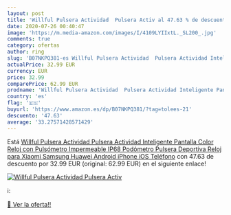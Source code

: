 ```yaml
---
layout: post
title: 'Willful Pulsera Actividad  Pulsera Activ al 47.63 % de descuento'
date: 2020-07-26 00:40:47
image: 'https://m.media-amazon.com/images/I/4109LYIIxtL._SL200_.jpg'
comments: true
category: ofertas
author: ring
slug: 'B07NKPQ381-es Willful Pulsera Actividad  Pulsera Actividad Inteligente Pantalla Color Reloj con Pulsómetro Impermeable IP68 Podómetro Pulsera Deportiva Reloj para Xiaomi Samsung Huawei Android iPhone iOS Teléfono'
actualPrice: 32.99 EUR
currency: EUR
price: 32.99
comparePrice: 62.99 EUR
prodname: 'Willful Pulsera Actividad  Pulsera Actividad Inteligente Pantalla Color Reloj con Pulsómetro Impermeable IP68 Podómetro Pulsera Deportiva Reloj para Xiaomi Samsung Huawei Android iPhone iOS Teléfono'
country: 'es'
flag: '🇪🇸'
buyurl: 'https://www.amazon.es/dp/B07NKPQ381/?tag=tolees-21'
descuento: '47.63'
average: '33.27571428571429'
---
```


Está [Willful Pulsera Actividad  Pulsera Actividad Inteligente Pantalla Color Reloj con Pulsómetro Impermeable IP68 Podómetro Pulsera Deportiva Reloj para Xiaomi Samsung Huawei Android iPhone iOS Teléfono](https://www.amazon.es/dp/B07NKPQ381/?tag=tolees-21) con 47.63 de descuento por 32.99 EUR (original: 62.99 EUR) en el siguiente enlace!

[![Willful Pulsera Actividad  Pulsera Activ](https://m.media-amazon.com/images/I/4109LYIIxtL._SL200_.jpg)](https://www.amazon.es/dp/B07NKPQ381/?tag=tolees-21)

ℹ️:


[🛒 Ver la oferta!!](https://www.amazon.es/dp/B07NKPQ381/?tag=tolees-21)
